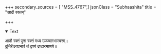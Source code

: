 +++
secondary_sources = [ "MSS_4767",]
jsonClass = "Subhaashita"
title = "आदौ रक्तम्"

+++

<details open><summary>Text</summary>

आदौ रक्तं पुना रक्तं मध्य उज्ज्वलभास्वरम्।  
दुर्निरीक्ष्यप्रभावं तं दृश्यं द्रष्टारमाश्रये॥
</details>
